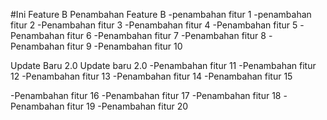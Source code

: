 #Ini Feature B
Penambahan Feature B
-penambahan fitur 1
-penambahan fitur 2
-Penambahan fitur 3
-Penambahan fitur 4
-Penambahan fitur 5
-Penambahan fitur 6
-Penambahan fitur 7
-Penambahan fitur 8
-Penambahan fitur 9
-Penambahan fitur 10

Update Baru 2.0
Update baru 2.0 
-Penambahan fitur 11
-Penambahan fitur 12
-Penambahan fitur 13
-Penambahan fitur 14
-Penambahan fitur 15

-Penambahan fitur 16
-Penambahan fitur 17
-Penambahan fitur 18
-Penambahan fitur 19
-Penambahan fitur 20